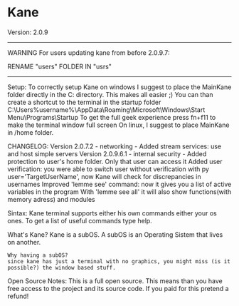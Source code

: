 # Kane

Version: 2.0.9
__________________________________________________
WARNING
For users updating kane from before 2.0.9.7:

RENAME "users" FOLDER IN "usrs"
__________________________________________________

Setup:
    To correctly setup Kane on windows I suggest to place the MainKane folder directly in the C: directory. This makes all easier ;)
    You can than create a shortcut to the terminal in the startup folder
    C:\Users\%username%\AppData\Roaming\Microsoft\Windows\Start Menu\Programs\Startup
    To get the full geek experience press fn+f11 to make the terminal window full screen
    On linux, I suggest to place MainKane in /home folder. 

CHANGELOG:
    Version 2.0.7.2 - networking -
    Added stream services: use and host simple servers
    Version 2.0.9.6.1  - internal security -
    Added protection to user's home folder. Only that user can access it
    Added user verification: you were able to switch user without verification with py user='TargetUserName', now Kane will check for discrepancies in usernames
    Improved 'lemme see' command: now it gives you a list of active variables in the program
    With 'lemme see all' it will also show functions(with memory adress) and modules
	

Sintax:
    Kane terminal supports either his own commands either your os ones.
    To get a list of useful commands type help.

What's Kane?
    Kane is a subOS. A subOS is an Operating Sistem that lives on another.

    Why having a subOS?
	since kane has just a terminal with no graphics, you might miss (is it possible?) the window based stuff.

Open Source Notes:
    This is a full open source. This means than you have free access to the project and its source code.
    If you paid for this pretend a refund!
